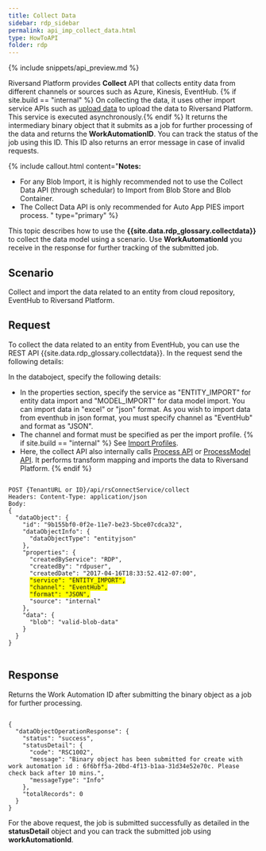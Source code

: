 ```yaml
---
title: Collect Data
sidebar: rdp_sidebar
permalink: api_imp_collect_data.html
type: HowToAPI
folder: rdp
---
```


{% include snippets/api_preview.md %}

Riversand Platform provides **Collect** API that collects entity data from different channels or sources such as Azure, Kinesis, EventHub. {% if site.build == "internal" %} On collecting the data, it uses other import service APIs such as [upload data](api_imp_data_file.html) to upload the data to Riversand Platform. This service is executed asynchronously.{% endif %} It returns the intermediary binary object that it submits as a job for further processing of the data and returns the **WorkAutomationID**. You can track the status of the job using this ID. This ID also returns an error message in case of invalid requests. 

{% include callout.html content="**Notes:**
* For any Blob Import, it is highly recommended not to use the Collect Data API (through schedular) to Import from Blob Store and Blob Container.
* The Collect Data API is only recommended for Auto App PIES import process.
" type="primary" %}

This topic describes how to use the **{{site.data.rdp_glossary.collectdata}}** to collect the data model using a scenario. Use **WorkAutomationId** you receive in the response for further tracking of the submitted job.

## Scenario

Collect and import the data related to an entity from cloud repository, EventHub to Riversand Platform.

## Request

To collect the data related to an entity from EventHub, you can use the REST API {{site.data.rdp_glossary.collectdata}}. In the request send the following details:

In the databoject, specify the following details:
* In the properties section, specify the service as "ENTITY_IMPORT" for entity data import and "MODEL_IMPORT" for data model import. You can import data in "excel" or "json" format. As you wish to import data from eventhub in json format, you must specify channel as "EventHub" and format as "JSON". 
* The channel and format must be specified as per the import profile. {% if site.build == "internal" %} See [Import Profiles](api_create_imp_profile_config.html).
* Here, the collect API also internally calls [Process API](api_imp_data_file.html) or [ProcessModel API](api_imp_data_model.html). It performs transform mapping and imports the data to Riversand Platform.
{% endif %}

<pre>
<code>
POST {TenantURL or ID}/api/rsConnectService/collect
Headers: Content-Type: application/json
Body:
{
  "dataObject": {
    "id": "9b155bf0-0f2e-11e7-be23-5bce07cdca32",
    "dataObjectInfo": {
      "dataObjectType": "entityjson"
    },
    "properties": {
      "createdByService": "RDP",
      "createdBy": "rdpuser",
      "createdDate": "2017-04-16T18:33:52.412-07:00",
      <span style="background-color: #FFFF00">"service": "ENTITY_IMPORT",</span>
      <span style="background-color: #FFFF00">"channel": "EventHub",</span>
      <span style="background-color: #FFFF00">"format": "JSON",</span>
      "source": "internal"
    },
    "data": {
      "blob": "valid-blob-data"
    }
  }
}
</code>
</pre> 

## Response

Returns the Work Automation ID after submitting the binary object as a job for further processing.

<pre><code>
{
  "dataObjectOperationResponse": {
    "status": "success",
    "statusDetail": {
      "code": "RSC1002",
      "message": "Binary object has been submitted for create with work automation id : 6f6bff5a-20bd-4f13-b1aa-31d34e52e70c. Please check back after 10 mins.",
      "messageType": "Info"
    },
    "totalRecords": 0
  }
}
</code></pre>

For the above request, the job is submitted successfully as detailed in the **statusDetail** object and you can track the submitted job using **workAutomationId**. 